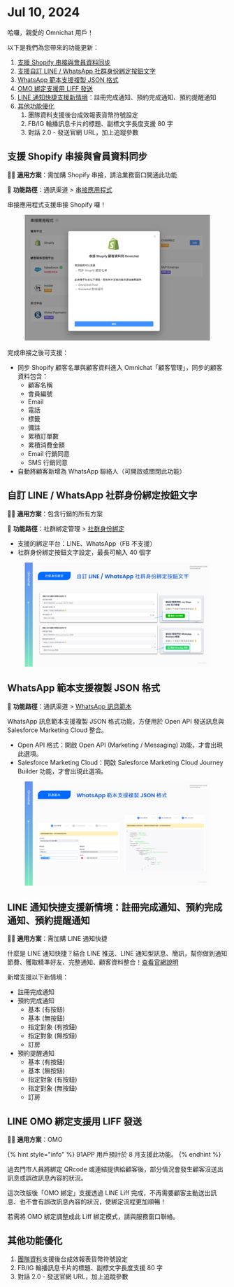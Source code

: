 # Jul 10, 2024

哈囉，親愛的 Omnichat 用戶！

以下是我們為您帶來的功能更新：

1. [支援 Shopify 串接與會員資料同步](jul-10-2024.md#zhi-yuan-shopify-chuan-jie-yu-hui-yuan-zi-liao-tong-bu)
2. [支援自訂 LINE / WhatsApp 社群身份綁定按鈕文字](jul-10-2024.md#zi-ding-line-whatsapp-she-qun-shen-fen-bang-ding-an-niu-wen-zi)
3. [WhatsApp 範本支援複製 JSON 格式](jul-10-2024.md#whatsapp-fan-ben-zhi-yuan-fu-zhi-json-ge-shi)
4. [OMO 綁定支援用 LIFF 發送](jul-10-2024.md#line-omo-bang-ding-zhi-yuan-yong-liff-fa-song)
5. [LINE 通知快捷支援新情境](jul-10-2024.md#line-tong-zhi-kuai-jie-zhi-yuan-xin-qing-jing-zhu-ce-wan-cheng-tong-zhi-yu-yue-wan-cheng-tong-zhi-yu)：註冊完成通知、預約完成通知、預約提醒通知
6. [其他功能優化](jul-10-2024.md#qi-ta-gong-neng-you-hua)
   1. 團隊資料支援後台成效報表貨幣符號設定
   2. FB/IG 輪播訊息卡片的標題、副標文字長度支援 80 字
   3. 對話 2.0 - 發送官網 URL，加上追蹤參數

## 支援 Shopify 串接與會員資料同步

🙌🏻 **適用方案**：需加購 Shopify 串接，請洽業務窗口開通此功能

📍 **功能路徑**：通訊渠道 > [串接應用程式](https://console.omnichat.ai/app-integration)

串接應用程式支援串接 Shopify 囉！

<figure><img src="../.gitbook/assets/Shopify Integration.png" alt=""><figcaption></figcaption></figure>

完成串接之後可支援：

* 同步 Shopify 顧客名單與顧客資料進入 Omnichat「顧客管理」，同步的顧客資料包含：
  * 顧客名稱
  * 會員編號
  * Email
  * 電話
  * 標籤
  * 備註
  * 累積訂單數
  * 累積消費金額
  * Email 行銷同意
  * SMS 行銷同意
* 自動將顧客新增為 WhatsApp 聯絡人（可開啟或關閉此功能）

## 自訂 LINE / WhatsApp 社群身份綁定按鈕文字

🙌🏻 **適用方案**：包含行銷的所有方案

📍 **功能路徑**：社群綁定管理 > [社群身份綁定](https://console.omnichat.ai/subscription-tool)

* 支援的綁定平台：LINE、WhatsApp（FB 不支援）
* 社群身份綁定按鈕文字設定，最長可輸入 40 個字

<figure><img src="../.gitbook/assets/自訂社群身份綁定按鈕文字.png" alt=""><figcaption></figcaption></figure>

## WhatsApp 範本支援複製 JSON 格式

📍 **功能路徑**：通訊渠道 > [WhatsApp 訊息範本](https://console.omnichat.ai/whatsapp-template)

WhatsApp 訊息範本支援複製 JSON 格式功能，方便用於 Open API 發送訊息與 Salesforce Marketing Cloud 整合。

* Open API 格式：開啟 Open API (Marketing / Messaging) 功能，才會出現此選項。
* Salesforce Marketing Cloud：開啟 Salesforce Marketing Cloud Journey Builder 功能，才會出現此選項。

<figure><img src="../.gitbook/assets/WhatsApp 範本支援複製 JSON 格式 .png" alt=""><figcaption></figcaption></figure>

## LINE 通知快捷支援新情境：註冊完成通知、預約完成通知、預約提醒通知

🙌🏻 **適用方案**：需加購 LINE 通知快捷

什麼是 LINE 通知快捷？結合 LINE 推送、LINE 通知型訊息、簡訊，幫你做到通知節費、獲取精準好友、完整通知、顧客資料整合！[查看官網說明](https://www.omnichat.ai/tw/line-official-notifications-notipress/)

新增支援以下新情境：

* 註冊完成通知
* 預約完成通知
  * 基本 (有按鈕)
  * 基本 (無按鈕)
  * 指定對象 (有按鈕)
  * 指定對象 (無按鈕)
  * 訂房
* 預約提醒通知
  * 基本 (有按鈕)
  * 基本 (無按鈕)
  * 指定對象 (有按鈕)
  * 指定對象 (無按鈕)
  * 訂房

## LINE OMO 綁定支援用 LIFF 發送

🙌🏻 **適用方案**：OMO

{% hint style="info" %}
91APP 用戶預計於 8 月支援此功能。
{% endhint %}

過去門市人員將綁定 QRcode 或連結提供給顧客後，部分情況會發生顧客沒送出訊息或誤改訊息內容的狀況。

這次改版後「OMO 綁定」支援透過 LINE Liff 完成，不再需要顧客主動送出訊息、也不會有誤改訊息內容的狀況，使綁定流程更加順暢！

若需將 OMO 綁定調整成此 Liff 綁定模式，請與服務窗口聯絡。

## 其他功能優化

1. [團隊資料](https://console.omnichat.ai/team-profile)支援後台成效報表貨幣符號設定
2. FB/IG 輪播訊息卡片的標題、副標文字長度支援 80 字
3. 對話 2.0 - 發送官網 URL，加上追蹤參數
